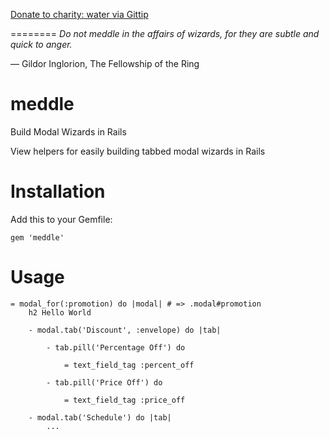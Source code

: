 [Donate to charity: water via Gittip](https://www.gittip.com/nthj/)

========
_Do not meddle in the affairs of wizards, for they are subtle and quick to anger._

&mdash; Gildor Inglorion, The Fellowship of the Ring

meddle
=========

Build Modal Wizards in Rails

View helpers for easily building tabbed modal wizards in Rails

Installation
============

Add this to your Gemfile: 
  
    gem 'meddle'

Usage
=====
    

    = modal_for(:promotion) do |modal| # => .modal#promotion
        h2 Hello World

        - modal.tab('Discount', :envelope) do |tab|

            - tab.pill('Percentage Off') do

                = text_field_tag :percent_off

            - tab.pill('Price Off') do

                = text_field_tag :price_off

        - modal.tab('Schedule') do |tab|
            ...

